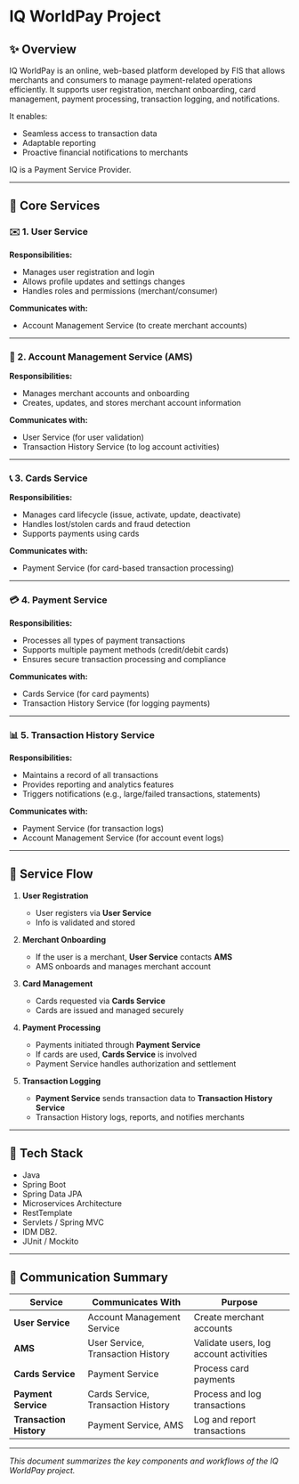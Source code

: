 # IQ WorldPay Project

## ✨ Overview

IQ WorldPay is an online, web-based platform developed by FIS that allows merchants and consumers to manage
payment-related operations efficiently. It supports user registration, merchant onboarding, card management, payment
processing, transaction logging, and notifications.

It enables:

- Seamless access to transaction data
- Adaptable reporting
- Proactive financial notifications to merchants

IQ is a Payment Service Provider.

---

## 🔹 Core Services

### ✉️ 1. User Service

**Responsibilities:**

- Manages user registration and login
- Allows profile updates and settings changes
- Handles roles and permissions (merchant/consumer)

**Communicates with:**

- Account Management Service (to create merchant accounts)

---

### 📄 2. Account Management Service (AMS)

**Responsibilities:**

- Manages merchant accounts and onboarding
- Creates, updates, and stores merchant account information

**Communicates with:**

- User Service (for user validation)
- Transaction History Service (to log account activities)

---

### 📞 3. Cards Service

**Responsibilities:**

- Manages card lifecycle (issue, activate, update, deactivate)
- Handles lost/stolen cards and fraud detection
- Supports payments using cards

**Communicates with:**

- Payment Service (for card-based transaction processing)

---

### 💳 4. Payment Service

**Responsibilities:**

- Processes all types of payment transactions
- Supports multiple payment methods (credit/debit cards)
- Ensures secure transaction processing and compliance

**Communicates with:**

- Cards Service (for card payments)
- Transaction History Service (for logging payments)

---

### 📊 5. Transaction History Service

**Responsibilities:**

- Maintains a record of all transactions
- Provides reporting and analytics features
- Triggers notifications (e.g., large/failed transactions, statements)

**Communicates with:**

- Payment Service (for transaction logs)
- Account Management Service (for account event logs)

---

## 🔄 Service Flow

1. **User Registration**
    - User registers via **User Service**
    - Info is validated and stored

2. **Merchant Onboarding**
    - If the user is a merchant, **User Service** contacts **AMS**
    - AMS onboards and manages merchant account

3. **Card Management**
    - Cards requested via **Cards Service**
    - Cards are issued and managed securely

4. **Payment Processing**
    - Payments initiated through **Payment Service**
    - If cards are used, **Cards Service** is involved
    - Payment Service handles authorization and settlement

5. **Transaction Logging**
    - **Payment Service** sends transaction data to **Transaction History Service**
    - Transaction History logs, reports, and notifies merchants

---

## 🔧 Tech Stack

- Java
- Spring Boot
- Spring Data JPA
- Microservices Architecture
- RestTemplate
- Servlets / Spring MVC
- IDM DB2.
- JUnit / Mockito

---

## 📆 Communication Summary

| Service                 | Communicates With                  | Purpose                                |
|-------------------------|------------------------------------|----------------------------------------|
| **User Service**        | Account Management Service         | Create merchant accounts               |
| **AMS**                 | User Service, Transaction History  | Validate users, log account activities |
| **Cards Service**       | Payment Service                    | Process card payments                  |
| **Payment Service**     | Cards Service, Transaction History | Process and log transactions           |
| **Transaction History** | Payment Service, AMS               | Log and report transactions            |

---

*This document summarizes the key components and workflows of the IQ WorldPay project.*

